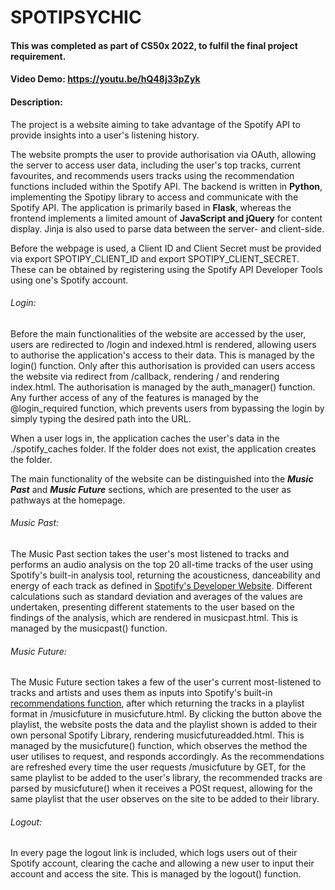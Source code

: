 # SPOTIPSYCHIC

#### This was completed as part of CS50x 2022, to fulfil the final project requirement.

#### Video Demo: https://youtu.be/hQ48j33pZyk
#### Description:
The project is a website aiming to take advantage of the Spotify API to provide insights into a user's listening history.

The website prompts the user to provide authorisation via OAuth, allowing the server to access user data, including the user's top tracks, current favourites, and recommends users tracks using the recommendation functions included within the Spotify API. The backend is written in **Python**, implementing the Spotipy library to access and communicate with the Spotify API. The application is primarily based in **Flask**, whereas the frontend implements a limited amount of **JavaScript and jQuery** for content display. Jinja is also used to parse data between the server- and client-side.

Before the webpage is used, a Client ID and Client Secret must be provided via export SPOTIPY_CLIENT_ID and export SPOTIPY_CLIENT_SECRET. These can be obtained by registering using the Spotify API Developer Tools using one's Spotify account.


###### Login:
Before the main functionalities of the website are accessed by the user, users are redirected to /login and indexed.html is rendered, allowing users to authorise the application's access to their data. This is managed by the login() function. Only after this authorisation is provided can users access the website via redirect from /callback, rendering / and rendering index.html. The authorisation is managed by the auth_manager() function. Any further access of any of the features is managed by the @login_required function, which prevents users from bypassing the login by simply typing the desired path into the URL.

When a user logs in, the application caches the user's data in the ./spotify_caches folder. If the folder does not exist, the application creates the folder.

The main functionality of the website can be distinguished into the ***Music Past*** and ***Music Future*** sections, which are presented to the user as pathways at the homepage.

###### Music Past:
The Music Past section takes the user's most listened to tracks and performs an audio analysis on the top 20 all-time tracks of the user using Spotify's built-in analysis tool, returning the acousticness, danceability and energy of each track as defined in [Spotify's Developer Website](https://developer.spotify.com/documentation/web-api/reference/#/operations/get-several-audio-features). Different calculations such as standard deviation and averages of the values are undertaken, presenting different statements to the user based on the findings of the analysis, which are rendered in musicpast.html. This is managed by the musicpast() function.

###### Music Future:
The Music Future section takes a few of the user's current most-listened to tracks and artists and uses them as inputs into Spotify's built-in [recommendations function](https://developer.spotify.com/documentation/web-api/reference/#/operations/get-recommendations), after which returning the tracks in a playlist format in /musicfuture in musicfuture.html. By clicking the button above the playlist, the website posts the data and the playlist shown is added to their own personal Spotify Library, rendering musicfutureadded.html. This is managed by the musicfuture() function, which observes the method the user utilises to request, and responds accordingly. As the recommendations are refreshed every time the user requests /musicfuture by GET, for the same playlist to be added to the user's library, the recommended tracks are parsed by musicfuture() when it receives a POSt request, allowing for the same playlist that the user observes on the site to be added to their library.

###### Logout:
In every page the logout link is included, which logs users out of their Spotify account, clearing the cache and allowing a new user to input their account and access the site. This is managed by the logout() function.
